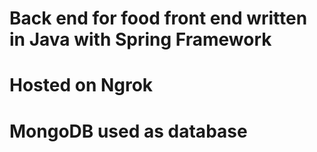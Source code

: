 
# Back end for food front end written in Java with Spring Framework
# Hosted on Ngrok
# MongoDB used as database
